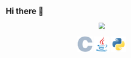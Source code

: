 ## Hi there 👋
<div align="center">
  <img height="120em" src="https://github-readme-stats.vercel.app/api/top-langs/?username=cgbriel28&layout=compact&langs_count=8&theme=react&card_width=400px" />
</div>  
<div align="center"><br>
  <img alt="C" height="40" width="40" src="https://raw.githubusercontent.com/devicons/devicon/master/icons/c/c-original.svg">
  <img alt="Java" height="40" width="40" src="https://raw.githubusercontent.com/devicons/devicon/master/icons/java/java-original.svg">
  <img alt="Python" height="40" width="40" src="https://raw.githubusercontent.com/devicons/devicon/master/icons/python/python-original.svg">
</div>  

<!--
**cgbriel28/cgbriel28** is a ✨ _special_ ✨ repository because its `README.md` (this file) appears on your GitHub profile.

Here are some ideas to get you started:

- 🔭 I’m currently working on ...
- 🌱 I’m currently learning ...
- 👯 I’m looking to collaborate on ...
- 🤔 I’m looking for help with ...
- 💬 Ask me about ...
- 📫 How to reach me: ...
- 😄 Pronouns: ...
- ⚡ Fun fact: ...
-->
